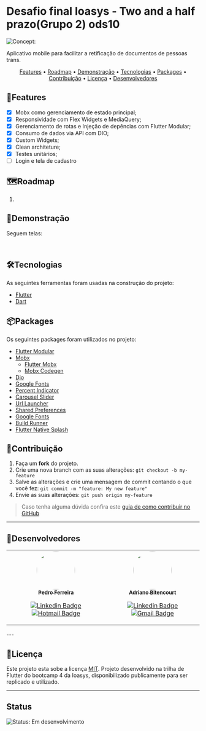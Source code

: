 # Desafio final Ioasys - Two and a half prazo(Grupo 2) ods10
![Concept:](https://img.shields.io/badge/Concept-MVP-green)

Aplicativo mobile para facilitar a retificação de documentos de pessoas trans.


<p align="center">
 <a href="#features">Features</a> •
 <a href="#roadmap">Roadmap</a> • 
 <a href="#demonstração">Demonstração</a> • 
 <a href="#tecnologias">Tecnologias</a> • 
 <a href="#packages">Packages</a> • 
 <a href="#contribuição">Contribuição</a> • 
 <a href="#licença">Licença</a> • 
 <a href="#desenvolvedores">Desenvolvedores</a>
</p>

## 🧩Features

- [x] Mobx como gerenciamento de estado principal;
- [x] Responsividade com Flex Widgets e MediaQuery;
- [x] Gerenciamento de rotas e Injeção de depências com Flutter Modular;
- [x] Consumo de dados via API com DIO;
- [x] Custom Widgets;
- [x] Clean architeture;
- [x] Testes unitários;
- [ ] Login e tela de cadastro

## 🗺Roadmap
1.

## 🎨Demonstração

Seguem telas:
<table>
<div align="center">
<img src="" />
</div>
</table>

## 🛠Tecnologias

As seguintes ferramentas foram usadas na construção do projeto:

- [Flutter](https://flutter.dev/)
- [Dart](https://dart.dev/)

## 📦Packages

Os seguintes packages foram utilizados no projeto:

- [Flutter Modular](https://pub.dev/packages?q=flutter_modular)
- [Mobx](https://pub.dev/packages/mobx)
  - [Flutter Mobx](https://pub.dev/packages/flutter_mobx)
  - [Mobx Codegen](https://pub.dev/packages/mobx_codegen)
- [Dio](https://pub.dev/packages/dio)
- [Google Fonts](https://pub.dev/packages/google_fonts)
- [Percent Indicator](https://pub.dev/packages/percent_indicator)
- [Carousel Slider](https://pub.dev/packages/carousel_slider)
- [Url Launcher](https://pub.dev/packages/url_launcher) 
- [Shared Preferences](https://pub.dev/packages/shared_preferences)  
- [Google Fonts](https://pub.dev/packages/google_fonts)
- [Build Runner](https://pub.dev/packages/build_runner) 
- [Flutter Native Splash](https://pub.dev/packages/flutter_native_splash)  
## 🤝Contribuição

1. Faça um **fork** do projeto.
2. Crie uma nova branch com as suas alterações: `git checkout -b my-feature`
3. Salve as alterações e crie uma mensagem de commit contando o que você fez: `git commit -m "feature: My new feature"`
4. Envie as suas alterações: `git push origin my-feature`
> Caso tenha alguma dúvida confira este [guia de como contribuir no GitHub](./CONTRIBUTING.md)

---

## 📱Desenvolvedores

<table>
<tr>

<td>
<div align="center">
<a href="https://github.com/pedroenrre">
 <img style="border-radius: 50%;" src="https://media-exp1.licdn.com/dms/image/C4E03AQHPHYy0A_IJnw/profile-displayphoto-shrink_800_800/0/1544548714728?e=1655942400&v=beta&t=iAyuaelGr1QrDwl2Wa7KVld7FtJBJ_86iNUdCBWnf-Q" width="100px;" alt=""/>
 <br />
 <sub><b>Pedro Ferreira</b></sub></a> <a href="https://github.com/pedroenrre" title="Github"></a>
<p>

[![Linkedin Badge](https://img.shields.io/badge/-Pedro-blue?style=flat-square&logo=Linkedin&logoColor=white&link=https://www.linkedin.com/in/pedro-ferreira-a825758b/)](https://www.linkedin.com/in/pedro-ferreira-a825758b/) 
[![Hotmail Badge](https://img.shields.io/badge/-Hotmail-0078D4?style=flat-square&logo=microsoft-outlook&logoColor=white&link=mailto:pedro_enrre@hotmail.com)](mailto:pedro_enrre@hotmail.com)
</div>
</td>
<td>
<div align="center">
<a href="https://github.com/ambitencourt">
 <img style="border-radius: 50%;" src="https://avatars.githubusercontent.com/u/73924078?s=400&u=111fa3d893e5677088f0f0d8d4d74e52fdbc4e39&v=4" width="100px;" alt=""/>
 <br />
 <sub><b>Adriano Bitencourt</b></sub></a> <a href="https://github.com/ambitencourt" title="Github"></a>
<p>

[![Linkedin Badge](https://img.shields.io/badge/-Adriano-blue?style=flat-square&logo=Linkedin&logoColor=white&link=https://www.linkedin.com/in/adrianombitencourt/)](https://www.linkedin.com/in/adrianombitencourt/) 
[![Gmail Badge](https://img.shields.io/badge/-Gmail-c14438?style=flat-square&logo=Gmail&logoColor=white&link=mailto:adriano.mirandabitencourt@gmail.com)](mailto:adriano.mirandabitencourt@gmail.com)
</div>

</td>
</tr>
</table>
---

## 📝Licença

Este projeto esta sobe a licença [MIT](./LICENSE).
Projeto desenvolvido na trilha de Flutter do bootcamp 4 da Ioasys, disponibilizado publicamente para ser replicado e utilizado.


---

## Status

![Status: Em desenvolvimento](https://img.shields.io/badge/Status-Em%20desenvolvimento-blue)